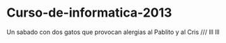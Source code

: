 Curso-de-informatica-2013
=========================

Un sabado con dos gatos que provocan alergias al Pablito y al Cris ///
lll
lll
